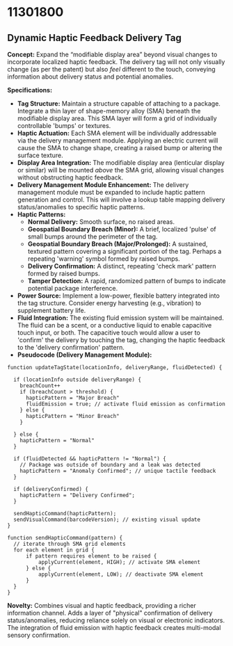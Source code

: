 # 11301800

## Dynamic Haptic Feedback Delivery Tag

**Concept:** Expand the “modifiable display area” beyond visual changes to incorporate localized haptic feedback. The delivery tag will not only visually change (as per the patent) but also *feel* different to the touch, conveying information about delivery status and potential anomalies.

**Specifications:**

*   **Tag Structure:** Maintain a structure capable of attaching to a package. Integrate a thin layer of shape-memory alloy (SMA) beneath the modifiable display area. This SMA layer will form a grid of individually controllable 'bumps' or textures.
*   **Haptic Actuation:** Each SMA element will be individually addressable via the delivery management module. Applying an electric current will cause the SMA to change shape, creating a raised bump or altering the surface texture.
*   **Display Area Integration:** The modifiable display area (lenticular display or similar) will be mounted *above* the SMA grid, allowing visual changes without obstructing haptic feedback.
*   **Delivery Management Module Enhancement:** The delivery management module must be expanded to include haptic pattern generation and control. This will involve a lookup table mapping delivery status/anomalies to specific haptic patterns.
*   **Haptic Patterns:**
    *   **Normal Delivery:** Smooth surface, no raised areas.
    *   **Geospatial Boundary Breach (Minor):**  A brief, localized 'pulse' of small bumps around the perimeter of the tag.
    *   **Geospatial Boundary Breach (Major/Prolonged):** A sustained, textured pattern covering a significant portion of the tag. Perhaps a repeating 'warning' symbol formed by raised bumps.
    *   **Delivery Confirmation:** A distinct, repeating 'check mark' pattern formed by raised bumps.
    *   **Tamper Detection:**  A rapid, randomized pattern of bumps to indicate potential package interference.
*   **Power Source:** Implement a low-power, flexible battery integrated into the tag structure. Consider energy harvesting (e.g., vibration) to supplement battery life.
*    **Fluid Integration:** The existing fluid emission system will be maintained. The fluid can be a scent, or a conductive liquid to enable capacitive touch input, or both. The capacitive touch would allow a user to 'confirm' the delivery by touching the tag, changing the haptic feedback to the 'delivery confirmation' pattern.
*   **Pseudocode (Delivery Management Module):**

```
function updateTagState(locationInfo, deliveryRange, fluidDetected) {

  if (locationInfo outside deliveryRange) {
    breachCount++
    if (breachCount > threshold) {
      hapticPattern = "Major Breach"
      fluidEmission = true; // activate fluid emission as confirmation
    } else {
      hapticPattern = "Minor Breach"
    }

  } else {
    hapticPattern = "Normal"
  }

  if (fluidDetected && hapticPattern != "Normal") {
    // Package was outside of boundary and a leak was detected
    hapticPattern = "Anomaly Confirmed"; // unique tactile feedback
  }

  if (deliveryConfirmed) {
    hapticPattern = "Delivery Confirmed";
  }
  
  sendHapticCommand(hapticPattern);
  sendVisualCommand(barcodeVersion); // existing visual update
}

function sendHapticCommand(pattern) {
  // iterate through SMA grid elements
  for each element in grid {
      if pattern requires element to be raised {
          applyCurrent(element, HIGH); // activate SMA element
      } else {
          applyCurrent(element, LOW); // deactivate SMA element
      }
  }
}
```

**Novelty:** Combines visual and haptic feedback, providing a richer information channel. Adds a layer of "physical" confirmation of delivery status/anomalies, reducing reliance solely on visual or electronic indicators. The integration of fluid emission with haptic feedback creates multi-modal sensory confirmation.